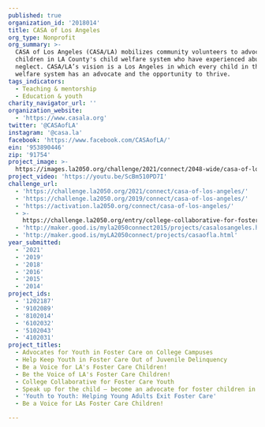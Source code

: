 ```yaml
---
published: true
organization_id: '2018014'
title: CASA of Los Angeles
org_type: Nonprofit
org_summary: >-
  CASA of Los Angeles (CASA/LA) mobilizes community volunteers to advocate for
  children in LA County's child welfare system who have experienced abuse and
  neglect. CASA/LA’s vision is a Los Angeles in which every child in the child
  welfare system has an advocate and the opportunity to thrive.
tags_indicators:
  - Teaching & mentorship
  - Education & youth
charity_navigator_url: ''
organization_website:
  - 'https://www.casala.org'
twitter: '@CASAofLA'
instagram: '@casa.la'
facebook: 'https://www.facebook.com/CASAofLA/'
ein: '953890446'
zip: '91754'
project_image: >-
  https://images.la2050.org/challenge/2021/connect/2048-wide/casa-of-los-angeles.jpg
project_video: 'https://youtu.be/ScBm510PD7I'
challenge_url:
  - 'https://challenge.la2050.org/2021/connect/casa-of-los-angeles/'
  - 'https://challenge.la2050.org/2019/connect/casa-of-los-angeles/'
  - 'https://activation.la2050.org/connect/casa-of-los-angeles/'
  - >-
    https://challenge.la2050.org/entry/college-collaborative-for-foster-care-youth
  - 'http://maker.good.is/myla2050connect2015/projects/casalosangeles.html'
  - 'http://maker.good.is/myLA2050connect/projects/casaofla.html'
year_submitted:
  - '2021'
  - '2019'
  - '2018'
  - '2016'
  - '2015'
  - '2014'
project_ids:
  - '1202187'
  - '9102089'
  - '8102014'
  - '6102032'
  - '5102043'
  - '4102031'
project_titles:
  - Advocates for Youth in Foster Care on College Campuses
  - Help Keep Youth in Foster Care Out of Juvenile Delinquency
  - Be a Voice for LA's Foster Care Children!
  - Be the Voice of LA's Foster Care Children!
  - College Collaborative for Foster Care Youth
  - Speak up for the child – become an advocate for foster children in need!
  - 'Youth to Youth: Helping Young Adults Exit Foster Care'
  - Be a Voice for LAs Foster Care Children!

---
```

